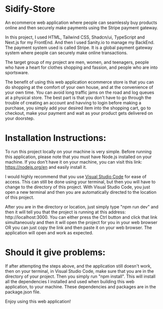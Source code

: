 # Sidify-Store
An ecommerce web application where people can seamlessly buy products online and then securely make payments using the Stripe payment gateway.

In this project, I used HTML, Tailwind CSS, Shadcn/ui, TypeScript and Next.js for my FrontEnd. And then I used Sanity.io to manage my BackEnd. The payment system used is called Stripe. It is a global payment gateway system where people can securely make online transactions.

The target group of my project are men, women, and teenagers, people who have a heart for clothes shopping and fassion, and people who are into sportsware. 

The benefit of using this web application ecommerce store is that you can do shopping at the comfort of your own house, and at the convenience of your own time. You can avoid long traffic jams on the road and log queues at a physical store. The best part is that you don't have to go through the trouble of creating an account and havving to login before making a purchase, you simply add your desired item into the shopping cart, go to checkout, make your payment and wait as your product gets delivered on your doorstep. 

# Installation Instructions:

To run this project locally on your machine is very simple. Before running this application, please note that you must have Node.js installed on your machine. If you don't have it on your machine, you can visit this link: https://nodejs.org/en and easily install it. 

I would highly recommend that you use [Visual Studio Code](https://code.visualstudio.com/) for ease of access. This can still be done using your terminal, but then you will have to change to the directory of this project. With Visual Studio Code, you just open a new terminal and then you are automatically directed to the location of this project.

After you are in the directory or location, just simply type "npm run dev" and then it will tell you that the project is running at this address: http://localhost:3000. You can either press the Ctrl button and click that link simultaneously and then it will open the project for you in your web browser OR you can just copy the link and then paste it on your web browser. The application will open and work as expected.

# Should it give problems:

If after attempting the steps above, and the application still doesn't work, then on your terminal, in Visual Studio Code, make sure that you are in the directory of your project. Then you simply run "npm install". This will install all the dependencies I installed and used when building this web application, to your machine. These dependencies and packages are in the package.json file.

Enjoy using this web application! 

